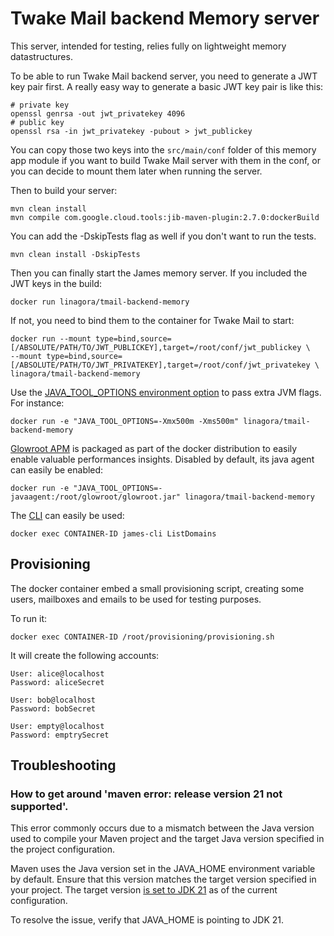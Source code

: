 # Twake Mail backend Memory server

This server, intended for testing, relies fully on lightweight memory
datastructures.

To be able to run Twake Mail backend server, you need to generate a JWT key pair first.
A really easy way to generate a basic JWT key pair is like this:

```
# private key
openssl genrsa -out jwt_privatekey 4096
# public key
openssl rsa -in jwt_privatekey -pubout > jwt_publickey
```

You can copy those two keys into the `src/main/conf` folder of this memory app module if you want to build
Twake Mail server with them in the conf, or you can decide to mount them later when running the server.

Then to build your server:

```
mvn clean install
mvn compile com.google.cloud.tools:jib-maven-plugin:2.7.0:dockerBuild
```

You can add the -DskipTests flag as well if you don't want to run the tests.

```
mvn clean install -DskipTests
```

Then you can finally start the James memory server. If you included the JWT keys in the build:

```
docker run linagora/tmail-backend-memory
```

If not, you need to bind them to the container for Twake Mail to start:

```
docker run --mount type=bind,source=[/ABSOLUTE/PATH/TO/JWT_PUBLICKEY],target=/root/conf/jwt_publickey \
--mount type=bind,source=[/ABSOLUTE/PATH/TO/JWT_PRIVATEKEY],target=/root/conf/jwt_privatekey \
linagora/tmail-backend-memory
```

Use the [JAVA_TOOL_OPTIONS environment option](https://github.com/GoogleContainerTools/jib/blob/master/docs/faq.md#jvm-flags) 
to pass extra JVM flags. For instance:

```
docker run -e "JAVA_TOOL_OPTIONS=-Xmx500m -Xms500m" linagora/tmail-backend-memory
```

[Glowroot APM]() is packaged as part of the docker distribution to easily enable valuable performances insights.
Disabled by default, its java agent can easily be enabled:

```
docker run -e "JAVA_TOOL_OPTIONS=-javaagent:/root/glowroot/glowroot.jar" linagora/tmail-backend-memory
```
The [CLI](https://james.apache.org/server/manage-cli.html) can easily be used:

```
docker exec CONTAINER-ID james-cli ListDomains
```

## Provisioning

The docker container embed a small provisioning script, creating some users, mailboxes and emails
to be used for testing purposes.

To run it:

```
docker exec CONTAINER-ID /root/provisioning/provisioning.sh
```

It will create the following accounts:

```
User: alice@localhost
Password: aliceSecret

User: bob@localhost
Password: bobSecret

User: empty@localhost
Password: emptrySecret
```

## Troubleshooting
### How to get around 'maven error: release version 21 not supported'.

This error commonly occurs due to a mismatch between the Java version used to compile your Maven project and the target Java version specified in the project configuration.

Maven uses the Java version set in the JAVA_HOME environment variable by default. Ensure that this version matches the target version specified in your project. The target version [is set to JDK 21](https://github.com/linagora/tmail-backend/blame/b28597e4e3028d1c2e79e988d20f80854932cb14/pom.xml#L14) as of the current configuration.

To resolve the issue, verify that JAVA_HOME is pointing to JDK 21.
